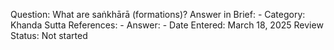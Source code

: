 Question: What are saṅkhārā (formations)?
Answer in Brief: -
 Category: Khanda
Sutta References: -
Answer: -
Date Entered: March 18, 2025
Review Status: Not started